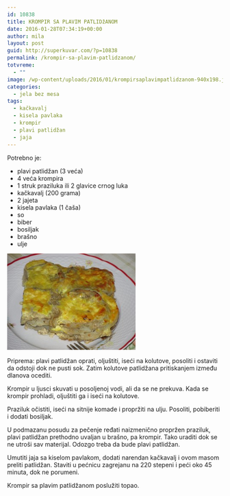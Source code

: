 ```yaml
---
id: 10838
title: KROMPIR SA PLAVIM PATLIDžANOM
date: 2016-01-28T07:34:19+00:00
author: mila
layout: post
guid: http://superkuvar.com/?p=10838
permalink: /krompir-sa-plavim-patlidzanom/
totvreme:
  - ""
image: /wp-content/uploads/2016/01/krompirsaplavimpatlidzanom-940x198.jpg
categories:
  - jela bez mesa
tags:
  - kačkavalj
  - kisela pavlaka
  - krompir
  - plavi patlidžan
  - jaja
---
```

Potrebno je:  
* plavi patlidžan (3 veća)  
* 4 veća krompira  
* 1 struk praziluka ili 2 glavice crnog luka  
* kačkavalj (200 grama)  
* 2 jajeta  
* kisela pavlaka (1 čaša)  
* so  
* biber  
* bosiljak  
* brašno  
* ulje

<img class="alignnone size-medium wp-image-10840" src="/wp-content/uploads/2016/01/krompirsaplavimpatlidzanom-300x225.jpg" alt="krompirsaplavimpatlidzanom" width="300" height="225" /> 

Priprema: plavi patlidžan oprati, oljuštiti, iseći na kolutove, posoliti i ostaviti da odstoji dok ne pusti sok. Zatim kolutove patlidžana pritiskanjem između dlanova ocediti.

Krompir u ljusci skuvati u posoljenoj vodi, ali da se ne prekuva. Kada se krompir prohladi, oljuštiti ga i iseći na kolutove.

Praziluk očistiti, iseći na sitnije komade i propržiti na ulju. Posoliti, pobiberiti i dodati bosiljak.

U podmazanu posudu za pečenje ređati naizmenično propržen praziluk, plavi patlidžan prethodno uvaljan u brašno, pa krompir. Tako uraditi dok se ne utroši sav materijal. Odozgo treba da bude plavi patlidžan.

Umutiti jaja sa kiselom pavlakom, dodati narendan kačkavalj i ovom masom preliti patlidžan. Staviti u pećnicu zagrejanu na 220 stepeni i peći oko 45 minuta, dok ne porumeni.

Krompir sa plavim patlidžanom poslužiti topao.